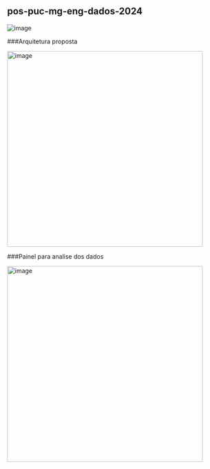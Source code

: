 ## pos-puc-mg-eng-dados-2024


![image](https://github.com/simaomarcela/pos-puc-mg-eng-dados-2024/assets/157178432/f022e4d4-7807-406e-b2c1-41596445ce7b)

###Arquitetura proposta


<img width="454" alt="image" src="https://github.com/simaomarcela/pos-puc-mg-eng-dados-2024/assets/157178432/ae87da35-05ff-4fa0-9e87-844cdb67c024">

###Painel para analise dos dados


<img width="454" alt="image" src="https://github.com/simaomarcela/pos-puc-mg-eng-dados-2024/assets/157178432/692a2773-86cb-4dc4-9f5b-773bd2fdc5ff">
